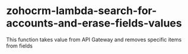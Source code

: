 # zohocrm-lambda-search-for-accounts-and-erase-fields-values
This function takes value from API Gateway and removes specific items from fields
